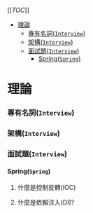 [[_TOC_]]

- [理論](#理論)
    - [專有名詞(`Interview`)](#專有名詞interview)
    - [架構(`Interview`)](#架構interview)
    - [面試題(`Interview`)](#面試題interview)
      - [Spring(`Spring`)](#springspring)



# 理論

### 專有名詞(`Interview`)

### 架構(`Interview`)

### 面試題(`Interview`)

#### Spring(`Spring`)
1. 什麼是控制反轉(IOC)


2. 什麼是依賴注入(DI)?
